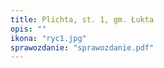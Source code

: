 ```yaml
---
title: Plichta, st. 1, gm. Łukta
opis: ""
ikona: "ryc1.jpg"
sprawozdanie: "sprawozdanie.pdf"
---
```

